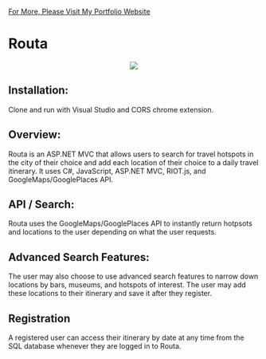 
<a href="http://www.robertmisener.com"> For More, Please Visit My Portfolio Website </a>


# Routa
<p align="center"> <img src="https://github.com/RobMisener/Travel-API-Website/raw/master/ImagesForReadme/ab5207631a0ec92ee23a6dfaf4c3f5cf.gif" /> </p>

## Installation:
Clone and run with Visual Studio and CORS chrome extension.

## Overview: 
Routa is an ASP.NET MVC that allows users to search for travel hotspots in the city of their choice and add each location of their choice to a daily travel itinerary. It uses C#, JavaScript, ASP.NET MVC, RIOT.js, and GoogleMaps/GooglePlaces API.

## API / Search:
Routa uses the GoogleMaps/GooglePlaces API to instantly return hotpsots and locations to the user depending on what the user requests. 

## Advanced Search Features:
The user may also choose to use advanced search features to narrow down locations by bars, museums, and hotspots of interest. The user may add these locations to their itinerary and save it after they register. 

## Registration
A registered user can access their itinerary by date at any time from the SQL database whenever they are logged in to Routa. 






